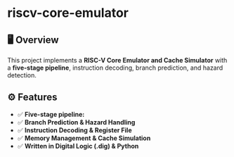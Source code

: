 # riscv-core-emulator

## 🖥️ Overview
This project implements a **RISC-V Core Emulator and Cache Simulator** with a **five-stage pipeline**, instruction decoding, branch prediction, and hazard detection.

## ⚙️ Features
- ✅ **Five-stage pipeline:** 
- ✅ **Branch Prediction & Hazard Handling**
- ✅ **Instruction Decoding & Register File**
- ✅ **Memory Management & Cache Simulation**
- ✅ **Written in Digital Logic (.dig) & Python**
